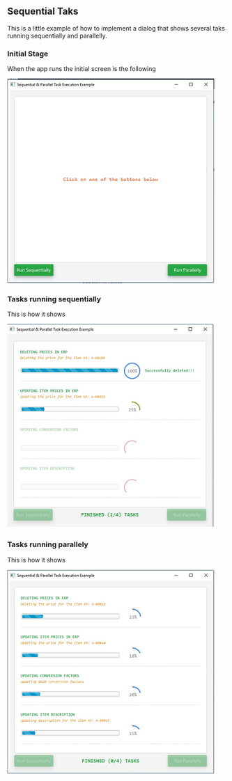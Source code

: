 
## Sequential Taks
This is a little example of how to implement a dialog that shows several taks running sequentially and parallelly.

### Initial Stage
When the app runs the initial screen is the following

![Initial Screen](./images/initial.png)

### Tasks running sequentially

This is how it shows

![Sequentially Screen](./images/sequential.png)

### Tasks running parallely

This is how it shows

![Parallely Screen](./images/parallel.png)





